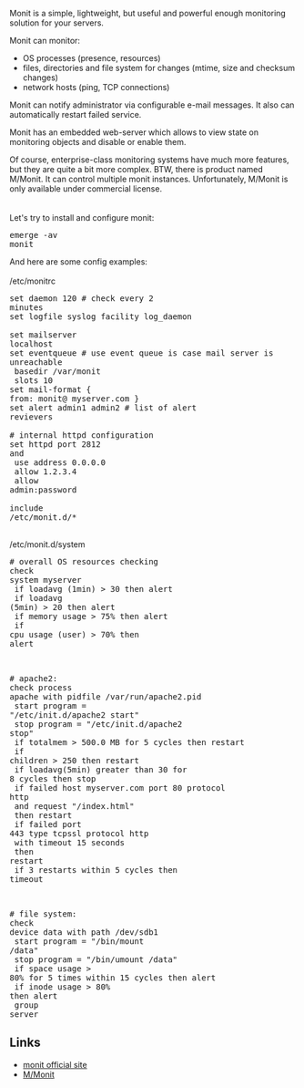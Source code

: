 Monit is a simple, lightweight, but useful and powerful enough monitoring solution for your servers.

Monit can monitor:
*   OS processes (presence, resources)
*   files, directories and file system for changes (mtime, size and checksum
    changes)
*   network hosts (ping, TCP connections)

Monit can notify administrator via configurable e-mail messages. It also can
automatically restart failed service.

Monit has an embedded web-server which allows to view state on monitoring objects and disable or enable them.

<!-- TEASER_END -->

Of course, enterprise-class monitoring systems have much more features, but they are quite a bit more complex.
BTW, there is product named M/Monit. It can control multiple monit instances. Unfortunately, M/Monit is only available under commercial license.<br><a name="more"></a><br><br>Let's try to install and configure monit:<br><pre class="brush: bash">emerge -av monit<br></pre>And here are some config examples:<br><br>/etc/monitrc <br><pre class="brush: bash">set daemon  120 # check every 2 minutes<br>set logfile syslog facility log_daemon<br><br>set mailserver localhost<br>set eventqueue # use event queue is case mail server is unreachable<br>    basedir /var/monit<br>    slots 10<br>set mail-format { from: monit@ myserver.com }<br>set alert admin1 admin2 # list of alert revievers<br><br># internal httpd configuration<br>set httpd port 2812 and<br>    use address 0.0.0.0<br>    allow 1.2.3.4<br>    allow admin:password<br><br>include /etc/monit.d/*<br></pre><br>/etc/monit.d/system <br><pre class="brush: bash"># overall OS resources checking<br>check system myserver<br>    if loadavg (1min) &gt; 30 then alert<br>    if loadavg (5min) &gt; 20 then alert<br>    if memory usage &gt; 75% then alert<br>   if cpu usage (user) &gt; 70% then alert<br></pre><br><pre class="brush: bash"># apache2:<br>check process apache with pidfile /var/run/apache2.pid<br>    start program = "/etc/init.d/apache2 start"<br>    stop program  = "/etc/init.d/apache2 stop"<br>    if totalmem &gt; 500.0 MB for 5 cycles then restart<br>    if children &gt; 250 then restart<br>    if loadavg(5min) greater than 30 for 8 cycles then stop<br>    if failed host myserver.com port 80 protocol http<br>       and request "/index.html"<br>       then restart<br>    if failed port 443 type tcpssl protocol http<br>       with timeout 15 seconds<br>       then restart<br>    if 3 restarts within 5 cycles then timeout<br></pre><br><pre class="brush: bash"># file system:<br>check device data with path /dev/sdb1<br>    start program  = "/bin/mount /data"<br>    stop program  = "/bin/umount /data"<br>    if space usage &gt; 80% for 5 times within 15 cycles then alert<br>    if inode usage &gt; 80% then alert<br>    group server<br></pre><h2>Links</h2><ul><li><a href="http://mmonit.com/monit/">monit official site</a></li><li> <a href="http://mmonit.com/">M/Monit</a></li></ul>
